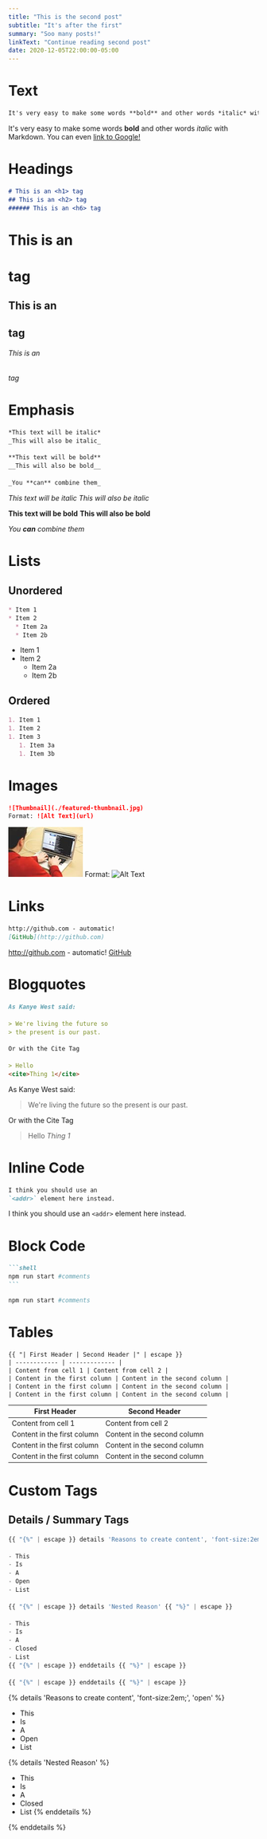 ```yaml
---
title: "This is the second post"
subtitle: "It's after the first"
summary: "Soo many posts!"
linkText: "Continue reading second post"
date: 2020-12-05T22:00:00-05:00
---
```


# Text
```markdown
It's very easy to make some words **bold** and other words *italic* with Markdown. You can even [link to Google!](http://google.com)
```

It's very easy to make some words **bold** and other words *italic* with Markdown. You can even [link to Google!](http://google.com)


# Headings
```markdown
# This is an <h1> tag
## This is an <h2> tag
###### This is an <h6> tag
```

# This is an <h1> tag
## This is an <h2> tag
###### This is an <h6> tag

# Emphasis

```markdown
*This text will be italic*
_This will also be italic_

**This text will be bold**
__This will also be bold__

_You **can** combine them_
```

*This text will be italic*
_This will also be italic_

**This text will be bold**
__This will also be bold__

_You **can** combine them_

# Lists

## Unordered

```markdown
* Item 1
* Item 2
  * Item 2a
  * Item 2b
```

* Item 1
* Item 2
  * Item 2a
  * Item 2b

## Ordered

```markdown
1. Item 1
1. Item 2
1. Item 3
   1. Item 3a
   1. Item 3b
```

# Images 

```markdown
![Thumbnail](./featured-thumbnail.jpg)
Format: ![Alt Text](url)

```

![GitHub Logo](./featured-thumbnail.jpg)
Format: ![Alt Text](url)

# Links

```markdown
http://github.com - automatic!
[GitHub](http://github.com)
```

http://github.com - automatic!
[GitHub](http://github.com)

# Blogquotes

```markdown
As Kanye West said:

> We're living the future so
> the present is our past.

Or with the Cite Tag

> Hello
<cite>Thing 1</cite>
```

As Kanye West said:

> We're living the future so
> the present is our past.

Or with the Cite Tag

> Hello
<cite>Thing 1</cite>

# Inline Code

```markdown
I think you should use an
`<addr>` element here instead.
```

I think you should use an
`<addr>` element here instead.

# Block Code

````markdown
```shell
npm run start #comments
```
````


```bash
npm run start #comments
```

# Tables 

````
{{ "| First Header | Second Header |" | escape }}
| ------------ | ------------- |
| Content from cell 1 | Content from cell 2 |
| Content in the first column | Content in the second column |
| Content in the first column | Content in the second column |
| Content in the first column | Content in the second column |
````

| First Header | Second Header |
| ------------ | ------------- |
| Content from cell 1 | Content from cell 2 |
| Content in the first column | Content in the second column |
| Content in the first column | Content in the second column |
| Content in the first column | Content in the second column |

# Custom Tags

## Details / Summary Tags

```js
{{ "{%" | escape }} details 'Reasons to create content', 'font-size:2em;', 'open' {{ "%}" | escape }}

- This
- Is
- A
- Open
- List

{{ "{%" | escape }} details 'Nested Reason' {{ "%}" | escape }}

- This
- Is
- A
- Closed
- List
{{ "{%" | escape }} enddetails {{ "%}" | escape }}

{{ "{%" | escape }} enddetails {{ "%}" | escape }}
```

{% details 'Reasons to create content', 'font-size:2em;', 'open' %}

- This
- Is
- A
- Open
- List

{% details 'Nested Reason' %}

- This
- Is
- A
- Closed
- List
{% enddetails %}

{% enddetails %}